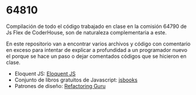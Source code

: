 # 64810

Compilación de todo el código trabajado en clase en la comisión 64790 de Js Flex de CoderHouse, son de naturaleza complementaria a este.

En este repositorio van a encontrar varios archivos y código con comentario en exceso para intentar de explicar a profundidad a un programador nuevo el porque se hace un paso o dejar comentados códigos que se hicieron en clase.

* Eloquent JS: [Eloquent JS](https://eloquentjavascript.net/)
* Conjunto de libros gratuitos de Javascript: [jsbooks](https://jsbooks.revolunet.com/)
* Patrones de diseño: [Refactoring Guru](https://refactoring.guru/es/design-patterns/what-is-pattern)
